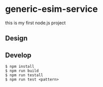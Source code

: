 # generic-esim-service
this is my first node.js project

## Design



## Develop

    $ npm install
    $ npm run build
    $ npm run testall
    $ npm run test <pattern>
